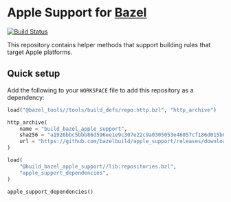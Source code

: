 # Apple Support for [Bazel](https://bazel.build)

[![Build Status](https://badge.buildkite.com/6739ca70cb485ecec4ec403f4d6775269728aece4bb984127f.svg?branch=master)](https://buildkite.com/bazel/apple-support-darwin)

This repository contains helper methods that support building rules that target
Apple platforms.

## Quick setup

Add the following to your `WORKSPACE` file to add this repository as a dependency:

```python
load("@bazel_tools//tools/build_defs/repo:http.bzl", "http_archive")

http_archive(
    name = "build_bazel_apple_support",
    sha256 = "a1926bbc5bbb86d596ee1e9c307e22c9a0305053e46057cf186d015b09b3c5f2",
    url = "https://github.com/bazelbuild/apple_support/releases/download/0.9.2/apple_support.0.9.2.tar.gz",
)

load(
    "@build_bazel_apple_support//lib:repositories.bzl",
    "apple_support_dependencies",
)

apple_support_dependencies()
```
